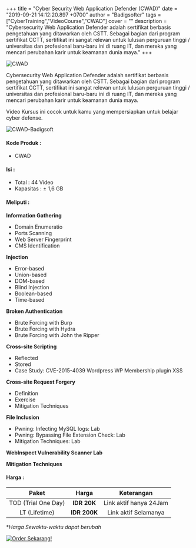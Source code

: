 +++
title = "Cyber Security Web Application Defender (CWAD)"
date = "2019-09-21 14:12:20.897 +0700"
author = "Badigsofter"
tags = ["CyberTraining","VideoCourse","CWAD"]
cover = ""
description = "Cybersecurity Web Application Defender adalah sertifikat berbasis pengetahuan yang ditawarkan oleh CSTT. Sebagai bagian dari program sertifikat CCTT, sertifikat ini sangat relevan untuk lulusan perguruan tinggi / universitas dan profesional baru-baru ini di ruang IT, dan mereka yang mencari perubahan karir untuk keamanan dunia maya."
+++

![CWAD](https://lh3.googleusercontent.com/3VgdYHSDukEQHEcIzZbzyScMxeFcA4ZE4Fw49lUGrb2HcRBUod7YTkAh95z5EzA6PodIduF26-7wwCMuh3ZnVywPJTfCEBwz42XwYyxpoxPV0-hFAQYDx5O3TCXzEeNhAtJasDRoxGs-g6_K3bd5K2hSlGh9E88bL2lnlEJG9UOhMSXj3OlvIhGsWzPw5gePti2LvXNrht31SIITij87T_EUKiUUcls-CCyB2ZFTZZDzzLxbRM5qgkarVPXhP6zIv4NFbk-JpmIJIselKYhEgiURSRGQFrYXlAQBfBu5H54BLSQhUSB3CBH-a8kx40gyOGmyuTPj58j5gAWqX6tejtAXMHQp9Fq1b26Z8w4b26NrtkNY-XlpyBjvbPSrZmd5Oc2FYGmjLqcoIg-c9VPHHujfPXSPHoMe7ArD5OL53R04aUGhDIADGReh8P0ehpGy1XFMW8XmtrwNYyYWBLnHrp9xiOXr7yiErjOvBmyHlDApqULzM8wuFGE3HBFP89kZIWRcTJeWiiJ4v2nvOHATvCMpJOETpEgVIhEMMBPdmAUlLKlrmpPeLC4AaKViYyZc7Z6hsB6meptoIQtJBS90-ANq8BcCqtuRfE2fdearKKWypuRlTnSN-NdnrI3Pd9lLtm8FeC5TiFFTAJCzHc4j91mu2iZzS1QOtiOLfPlqr7jAt4GHkHtlkA=w1100-h623-no)

Cybersecurity Web Application Defender adalah sertifikat berbasis pengetahuan yang ditawarkan oleh CSTT. Sebagai bagian dari program sertifikat CCTT, sertifikat ini sangat relevan untuk lulusan perguruan tinggi / universitas dan profesional baru-baru ini di ruang IT, dan mereka yang mencari perubahan karir untuk keamanan dunia maya.

Video Kursus ini cocok untuk kamu yang mempersiapkan untuk belajar cyber defense.

![CWAD-Badigsoft](https://lh3.googleusercontent.com/fJFiPZDKCKdY0i96eDW0wJNc54jAOGZspfxIoKlPM1n0wz1YPS8uDph8ORmZGtd75D0ZjNaM53N6fX2ATQ2dzeeeS2dwDmrvrJlZt-BTNmXashXAbknLTf_95XiXfR5PR0XET5c_2cTJVyVterFN2BKWAVvyjb33fTbyQoW0rylCbW6VqL2NqmcYsem6COzedgNGvc-_yOebD5Iisb8IWd0g64VGZPMrXPHrZA9DAn9G2tJ1N4zHm66kuvHKkFPsJfCgF5sGp7ejxn2O1iQU8hLYQtMw9qV8ZSKjXV3wmNlvRNMY8TtEwDt56VBy6-7rRpSWooH4RBPcbOAcpMPaA1XNR5G4o9jAEktV941aGooL3_sTiXkbvAppreTEY0ozf2rmzJ7aPpOY38GmcV9-xabfLESStcMpcu9Pio8sL88VkaLSDWQBGnkTEyDGGsYIGIDnp85RvcDAJvEyVDIO49W398kQUpLvUiOrx1tDwS90LIx9794XdJ0ufdznIi_CzHDlWZbhuhhvfgaDmdVFfY9gM0cG3tOy6ObxyusoEH_TI3ykQTJj7HzYZaioloLlwE-kpAZr7aLgJVx-YyNI4IxKewPXncNR20AO8BeHctMV9etj-15QoqfWWhTUaPJGwjCMrIaw8uRbubf8FowbvfjtTU6qZVj-HkdJGXdTIVIk5rBxkb-k8A=w1313-h557-no)

#### Kode Produk :
- CWAD

#### Isi :
- Total : 44 Video
- Kapasitas : ± 1,6 GB

#### Meliputi :
**Information Gathering**

- Domain Enumeratio
- Ports Scanning
- Web Server Fingerprint
- CMS Identification

**Injection**

- Error-based
- Union-based
- DOM-based
- Blind Injection
- Boolean-based
- Time-based

**Broken Authentication**

- Brute Forcing with Burp
- Brute Forcing with Hydra
- Brute Forcing with John the Ripper

**Cross-site Scripting**

- Reflected
- Stored
- Case Study: CVE-2015-4039 Wordpress WP Membership plugin XSS

**Cross-site Request Forgery**

- Definition
- Exercise
- Mitigation Techniques

**File Inclusion**

- Pwning: Infecting MySQL logs: Lab
- Pwning: Bypassing File Extension Check: Lab
- Mitigation Techniques: Lab

**WebInspect Vulnerability Scanner Lab**

**Mitigation Techniques**

#### Harga :
|        Paket        |   Harga  |       Keterangan       |
|:-------------------:|:--------:|:----------------------:|
| TOD (Trial One Day) | **IDR 20K**  | Link aktif hanya 24Jam |
| LT (Lifetime)       | **IDR 200K** | Link aktif Selamanya   |

**Harga Sewaktu-waktu dapat berubah*

[![Order Sekarang!](../../static/img/order.png)](../../order/)
